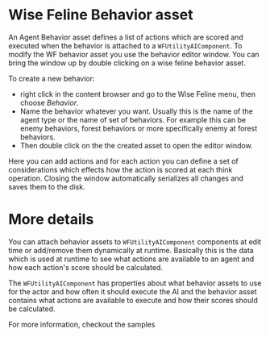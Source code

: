 # Wise Feline Behavior asset

An Agent Behavior asset defines a list of actions which are scored and executed when the behavior is attached to a `WFUtilityAIComponent`.
To modify the WF behavior asset you use the behavior editor window.
You can bring the window up by double clicking on a wise feline behavior asset.


To create a new behavior:

- right click in the content browser and go to the Wise Feline menu, then choose *Behavior*.
- Name the behavior whatever you want. Usually this is the name of the agent type or the name of set of behaviors. For example this can be enemy behaviors, forest behaviors or more specifically enemy at forest behaviors.
- Then double click on the the created asset to open the editor window.

Here you can add actions and for each action you can define a set of considerations which effects how the action is scored at each think operation.
Closing the window automatically serializes all changes and saves them to the disk.

# More details

You can attach behavior assets to `WFUtilityAIComponent` components at edit time or add/remove them dynamically at runtime.
Basically this is the data which is used at runtime to see what actions are available to an agent and how each action's score should be calculated.

The `WFUtilityAIComponent` has properties about what behavior assets to use for the actor and how often it should execute the AI and the behavior asset contains what actions are available to execute and how their scores should be calculated.

For more information, checkout the samples